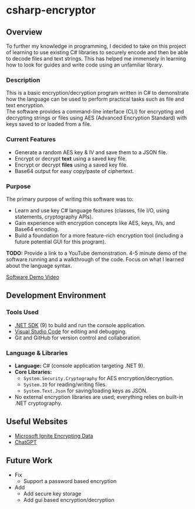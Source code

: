 # csharp-encryptor
## Overview

To further my knowledge in programming, I decided to take on this project of learning to use existing C# libraries to securely encode and then be able to decode files and text strings. This has helped me immensely in learning how to look for guides and write code using an unfamiliar library. 

### Description
This is a basic encryption/decryption program written in C# to demonstrate how the language can be used to perform practical tasks such as file and text encryption.  
The software provides a command-line interface (CLI) for encrypting and decrypting strings or files using AES (Advanced Encryption Standard) with keys saved to or loaded from a file.

### Current Features
- Generate a random AES key & IV and save them to a JSON file.
- Encrypt or decrypt **text** using a saved key file.
- Encrypt or decrypt **files** using a saved key file.
- Base64 output for easy copy/paste of ciphertext.

### Purpose
The primary purpose of writing this software was to:
- Learn and use key C# language features (classes, file I/O, using statements, cryptography APIs).
- Gain experience with encryption concepts like AES, keys, IVs, and Base64 encoding.
- Build a foundation for a more feature-rich encryption tool (including a future potential GUI for this program).

**TODO:** Provide a link to a YouTube demonstration. 4-5 minute demo of the software running and a walkthrough of the code. Focus on what I learned about the language syntax.

[Software Demo Video](https://youtu.be/y0BzqHWdZsk)

## Development Environment

### Tools Used
- [.NET SDK](https://dotnet.microsoft.com/) (9) to build and run the console application.
- [Visual Studio Code](https://code.visualstudio.com/) for editing and debugging.
- Git and GitHub for version control and collaboration.

### Language & Libraries
- **Language:** C# (console application targeting .NET 9).
- **Core Libraries:**
  - `System.Security.Cryptography` for AES encryption/decryption.
  - `System.IO` for reading/writing files.
  - `System.Text.Json` for saving/loading keys as JSON.
- No external encryption libraries are used; everything relies on built-in .NET cryptography.


## Useful Websites

- [Microsoft Ignite Encrypting Data](https://learn.microsoft.com/en-us/dotnet/standard/security/encrypting-data)
- [ChatGPT](https://www.chatgpt.com)

## Future Work

- Fix
  - Support a password based encryption
- Add
  - Add secure key storage
  - Add gui based encryption/decryption
